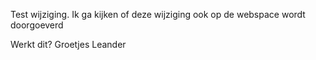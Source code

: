 Test wijziging. Ik ga kijken of deze wijziging ook op de webspace wordt doorgoeverd

Werkt dit? Groetjes Leander
